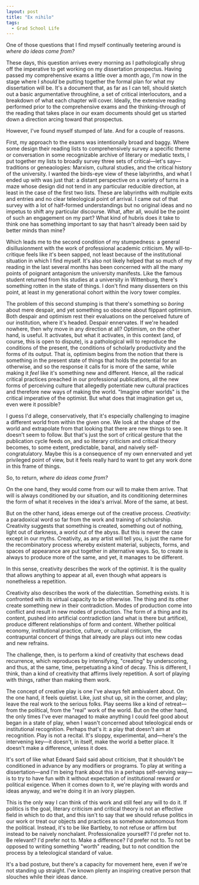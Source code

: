 ```yaml
---
layout: post
title: "Ex nihilo"
tags:
  - Grad School Life
---
```


One of those questions that I find myself continually teetering around is *where do ideas come from?*

These days, this question arrives every morning as I pathologically shrug off the imperative to get working on my dissertation prospectus. Having passed my comprehensive exams a little over a month ago, I'm now in the stage where I *should* be putting together the formal plan for what my dissertation will be. It's a document that, as far as I can tell, should sketch out a basic argumentative throughline, a set of critical interlocutors, and a breakdown of what each chapter will cover. Ideally, the extensive reading performed prior to the comprehensive exams and the thinking-through of the reading that takes place in our exam documents should get us started down a direction arcing toward that prospectus.

However, I've found myself stumped of late. And for a couple of reasons.

First, my approach to the exams was intentionally broad and baggy. Where some design their reading lists to comprehensively survey a specific theme or conversation in some recognizable archive of literary or mediatic texts, I put together my lists to broadly survey three sets of critical—let's say—traditions or geneaologies: Marxism, cultural studies, and the critical history of the university. I wanted the birds-eye view of these labyrinths, and what I ended up with was just that: a distant perspective on a variety of turns in a maze whose design did not tend in any particular reducible direction, at least in the case of the first two lists. These are labyrinths with multiple exits and entries and no clear teleological point of arrival. I came out of that survey with a lot of half-formed understandings but no original ideas and no impetus to shift any particular discourse. What, after all, would be the point of such an engagement on my part? What kind of hubris does it take to think one has something important to say that hasn't already been said by better minds than mine?

Which leads me to the second condition of my stumpedness: a general disillusionment with the work of professional academic criticism. My will-to-critique feels like it's been sapped, not least because of the institutional situation in which I find myself. It's also not likely helped that so much of my reading in the last several months has been concerned with all the many points of poignant antagonism the university manifests. Like the famous student returned from his studies at a university in Wittenburg, there's something rotten in the state of things. I don't find many dissenters on this point, at least in my generational cohort within the ivory tower complex.

The problem of this second stumping is that there's something so *boring* about mere despair, and yet something so obscene about flippant optimism. Both despair and optimism rest their evaluations on the perceived future of our institution, where it's headed. Despair ennervates. If we're headed nowhere, then why move in any direction at all? Optimism, on the other hand, is useful. It activates, but what it activates, in this context (and, of course, this is open to dispute), is a pathological will to reproduce the conditions of the present, the conditions of scholarly productivity and the forms of its output. That is, optimism begins from the notion that there is something in the present state of things that holds the potential for an otherwise, and so the response it calls for is more of the same, while making it *feel* like it's something new and different. Hence, all the radical critical practices preached in our professional publications, all the new forms of perceiving culture that allegedly potentiate new cultural practices and therefore new ways of making the world. "Imagine other worlds" is the critical imperative of the optimist. But what does that imagination get us, even were it possible?

I guess I'd allege, conservatively, that it's especially challenging to imagine a different world from within the given one. We look at the shape of the world and extrapolate from that looking that there are new things to see. It doesn't seem to follow. But that's just the sort of critical gesture that the publication cycle feeds on, and so literary criticism and critical theory becomes, to some extent, predictable, banal, and naively self-congratulatory. Maybe this is a consequence of my own ennervated and yet privileged point of view, but it feels really hard to want to get any work done in this frame of things.

So, to return, *where do ideas come from?*

On the one hand, they would come from our will to make them arrive. That will is always conditioned by our situation, and its conditioning determines the form of what it receives in the idea's arrival. More of the same, at best.

But on the other hand, ideas emerge out of the creative process. *Creativity*: a paradoxical word so far from the work and training of scholarship. Creativity suggests that something is created, something out of nothing, light out of darkness, a world out of the abyss. But this is never the case except in our myths. Creativity, as any artist will tell you, is just the name for the recombinatory process whereby existent material, subjects, forms, and spaces of appearance are put together in alternative ways. So, to create is always to produce more of the same, and yet, it manages to be different.

In this sense, creativity describes the work of the optimist. It is the quality that allows anything to appear at all, even though what appears is nonetheless a repetition.

Creativity also describes the work of the dialectitian. Something exists. It is confronted with its virtual capacity to be otherwise. The thing and its other create something new in their contradiction. Modes of production come into conflict and result in new modes of production. The form of a thing and its content, pushed into artificial contradiction (and what is there but artifice), produce different relationships of form and content. Whether political economy, institutional practice, culture, or cultural criticism, the contrapuntal concert of things that already are plays out into new codas and new refrains.

The challenge, then, is to perform a kind of creativity that eschews dead recurrence, which reproduces by intensifying, "creating" by underscoring, and thus, at the same, time, perpetuating a kind of decay. This is different, I think, than a kind of creativity that affirms lively repetition. A sort of playing with things, rather than making them work.

The concept of creative play is one I've always felt ambivalent about. On the one hand, it feels quietist. Like, just shut up, sit in the corner, and play; leave the real work to the serious folks. Play seems like a kind of retreat—from the political, from the "real" work of the world. But on the other hand, the only times I've ever managed to make anything I could feel good about began in a state of play, when I wasn't concerned about teleological ends or institutional recognition. Perhaps that's it: a play that doesn't aim at recognition. Play is not a recital. It's sloppy, experimental, and—here's the intervening key—it doesn't, in itself, make the world a better place. It doesn't make a difference, unless it does.

It's sort of like what Edward Said said about criticism, that it shouldn't be conditioned in advance by any modifiers or programs. To play at writing a dissertation—and I'm being frank about this in a perhaps self-serving way—is to try to have fun with it without expectation of institutional reward *or* political exigence. When it comes down to it, we're playing with words and ideas anyway, and we're doing it in an ivory playpen.

This is the only way I can think of this work and still feel any will to do it. If politics is the goal, literary criticism and critical theory is not an effective field in which to do that, and this isn't to say that we should refuse politics in our work or treat our objects and practices as somehow autonomous from the political. Instead, it's to be like Bartleby, to not refuse or affirm but instead to be naively nonchalant. Professionalize yourself? I'd prefer not to. Be relevant? I'd prefer not to. Make a difference? I'd prefer not to. To not be opposed to writing something "worth" reading, but to not condition the process by a teleological standard of value.

It's a bad posture, but there's a capacity for movement here, even if we're not standing up straight. I've known plenty an inspiring creative person that slouches while their ideas dance.
